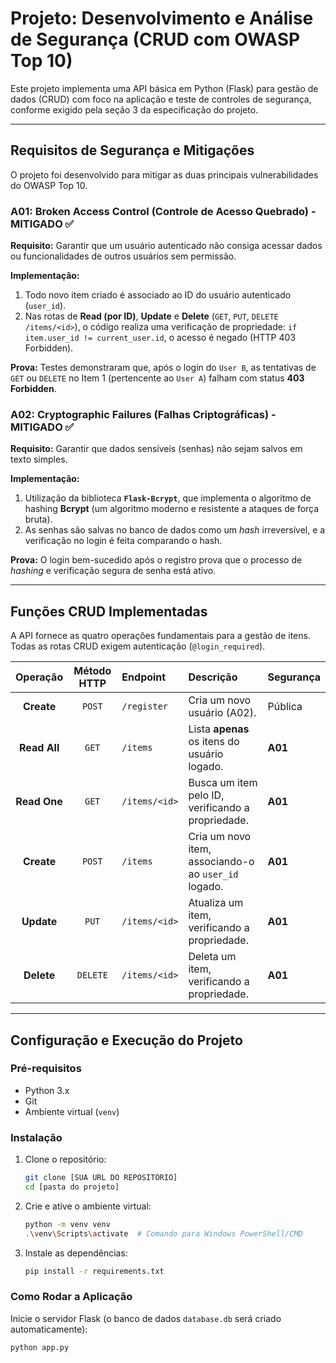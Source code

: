 # Projeto: Desenvolvimento e Análise de Segurança (CRUD com OWASP Top 10)

Este projeto implementa uma API básica em Python (Flask) para gestão de dados (CRUD) com foco na aplicação e teste de controles de segurança, conforme exigido pela seção 3 da especificação do projeto.

---

## Requisitos de Segurança e Mitigações

O projeto foi desenvolvido para mitigar as duas principais vulnerabilidades do OWASP Top 10.

### A01: Broken Access Control (Controle de Acesso Quebrado) - MITIGADO ✅

**Requisito:** Garantir que um usuário autenticado não consiga acessar dados ou funcionalidades de outros usuários sem permissão.

**Implementação:**
1.  Todo novo item criado é associado ao ID do usuário autenticado (`user_id`).
2.  Nas rotas de **Read (por ID)**, **Update** e **Delete** (`GET`, `PUT`, `DELETE /items/<id>`), o código realiza uma verificação de propriedade: `if item.user_id != current_user.id`, o acesso é negado (HTTP 403 Forbidden).

**Prova:** Testes demonstraram que, após o login do `User B`, as tentativas de `GET` ou `DELETE` no Item 1 (pertencente ao `User A`) falham com status **403 Forbidden**.

### A02: Cryptographic Failures (Falhas Criptográficas) - MITIGADO ✅

**Requisito:** Garantir que dados sensíveis (senhas) não sejam salvos em texto simples.

**Implementação:**
1.  Utilização da biblioteca **`Flask-Bcrypt`**, que implementa o algoritmo de hashing **Bcrypt** (um algoritmo moderno e resistente a ataques de força bruta).
2.  As senhas são salvas no banco de dados como um *hash* irreversível, e a verificação no login é feita comparando o hash.

**Prova:** O login bem-sucedido após o registro prova que o processo de *hashing* e verificação segura de senha está ativo.

---

## Funções CRUD Implementadas

A API fornece as quatro operações fundamentais para a gestão de itens. Todas as rotas CRUD exigem autenticação (`@login_required`).

| Operação | Método HTTP | Endpoint | Descrição | Segurança |
| :---: | :---: | :--- | :--- | :--- |
| **Create** | `POST` | `/register` | Cria um novo usuário (A02). | Pública |
| **Read All** | `GET` | `/items` | Lista **apenas** os itens do usuário logado. | **A01** |
| **Read One** | `GET` | `/items/<id>` | Busca um item pelo ID, verificando a propriedade. | **A01** |
| **Create** | `POST` | `/items` | Cria um novo item, associando-o ao `user_id` logado. | **A01** |
| **Update** | `PUT` | `/items/<id>` | Atualiza um item, verificando a propriedade. | **A01** |
| **Delete** | `DELETE` | `/items/<id>` | Deleta um item, verificando a propriedade. | **A01** |

---

## Configuração e Execução do Projeto

### Pré-requisitos
* Python 3.x
* Git
* Ambiente virtual (`venv`)

### Instalação

1.  Clone o repositório:
    ```bash
    git clone [SUA URL DO REPOSITÓRIO]
    cd [pasta do projeto]
    ```
2.  Crie e ative o ambiente virtual:
    ```bash
    python -m venv venv
    .\venv\Scripts\activate  # Comando para Windows PowerShell/CMD
    ```
3.  Instale as dependências:
    ```bash
    pip install -r requirements.txt
    ```

### Como Rodar a Aplicação

Inicie o servidor Flask (o banco de dados `database.db` será criado automaticamente):

```bash
python app.py